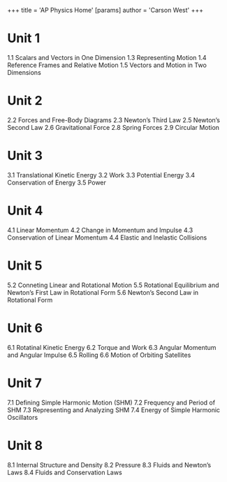 +++
 title = 'AP Physics Home'
[params]
	author = 'Carson West'
+++
# Unit 1
1.1 Scalars and Vectors in One Dimension
1.3 Representing Motion
1.4 Reference Frames and Relative Motion
1.5 Vectors and Motion in Two Dimensions
# Unit 2
2.2 Forces and Free-Body Diagrams
2.3 Newton’s Third Law
2.5 Newton’s Second Law
2.6 Gravitational Force
2.8 Spring Forces
2.9 Circular Motion
# Unit 3
3.1 Translational Kinetic Energy
3.2 Work
3.3 Potential Energy
3.4 Conservation of Energy
3.5 Power
# Unit 4
4.1 Linear Momentum
4.2 Change in Momentum and Impulse
4.3 Conservation of Linear Momentum
4.4 Elastic and Inelastic Collisions
# Unit 5
5.2 Conneting Linear and Rotational Motion
5.5 Rotational Equilibrium and Newton’s First Law in Rotational Form
5.6 Newton’s Second Law in Rotational Form
# Unit 6
6.1 Rotatinal Kinetic Energy
6.2 Torque and Work
6.3 Angular Momentum and Angular Impulse
6.5 Rolling
6.6 Motion of Orbiting Satellites
# Unit 7
7.1 Defining Simple Harmonic Motion (SHM)
7.2 Frequency and Period of SHM
7.3 Representing and Analyzing SHM
7.4 Energy of Simple Harmonic Oscillators
# Unit 8
8.1 Internal Structure and Density
8.2 Pressure
8.3 Fluids and Newton’s Laws
8.4 Fluids and Conservation Laws